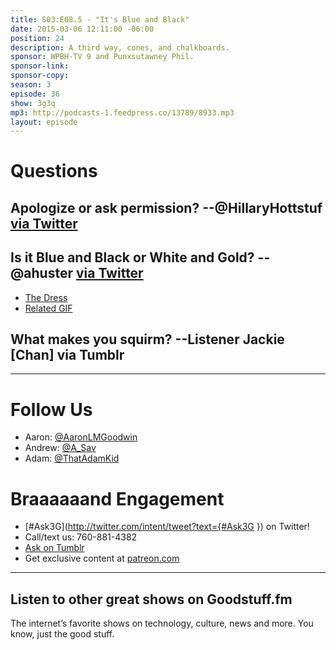 ```yaml
---
title: S03:E08.5 - "It's Blue and Black"
date: 2015-03-06 12:11:00 -06:00
position: 24
description: A third way, cones, and chalkboards.
sponsor: WPBH-TV 9 and Punxsutawney Phil.
sponsor-link: 
sponsor-copy: 
season: 3
episode: 36
show: 3g3q
mp3: http://podcasts-1.feedpress.co/13789/8933.mp3
layout: episode
---
```


# Questions

## Apologize or ask permission? --@HillaryHottstuf [via Twitter](https://twitter.com/HillaryHottstuf/status/570035076173582336)

## Is it Blue and Black or White and Gold? --@ahuster [via Twitter](https://twitter.com/ahuster/status/571298184372363265)
- [The Dress](http://www.wired.com/2015/02/science-one-agrees-color-dress/)
- [Related GIF](http://i.imgur.com/qShH5re.gif)

## What makes you squirm? --Listener Jackie [Chan] via Tumblr

***

# Follow Us
* Aaron: [@AaronLMGoodwin](http://twitter.com/aaronlmgoodwin)
* Andrew: [@A_Sav](http://twitter.com/a_sav)
* Adam: [@ThatAdamKid](http://twitter.com/thatadamkid)

# Braaaaaand Engagement
* [#Ask3G](http://twitter.com/intent/tweet?text={#Ask3G }) on Twitter!
* Call/text us: 760-881-4382
* [Ask on Tumblr](http://3g3q.co/ask)
* Get exclusive content at [patreon.com](http://www.patreon.com/3g3q)

***

## Listen to other great shows on Goodstuff.fm
The internet’s favorite shows on technology, culture, news and more. You know, just the good stuff.
